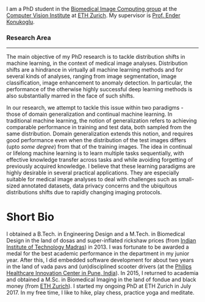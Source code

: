 I am a PhD student in the [Biomedical Image Computing group](https://bmic.ee.ethz.ch/research.html) at the [Computer Vision Institute](http://www.vision.ee.ethz.ch/en/) at [ETH Zurich](https://www.ethz.ch/en.html). My supervisor is [Prof. Ender Konukoglu](http://www.vision.ee.ethz.ch/~kender/).

### Research Area
---
The main objective of my PhD research is to tackle distribution shifts in machine learning, in the context of medical image analyses. Distribution shifts are a hindrance in virtually all machine learning methods and for several kinds of analyses, ranging from image segmentation, image classification, image enhancement to anomaly detection. In particular, the performance of the otherwise highly successful deep learning methods is also substantially marred in the face of such shifts.

In our research, we attempt to tackle this issue within two paradigms - those of domain generalization and continual machine learning. In traditional machine learning, the notion of generalization refers to achieving comparable performance in training and test data, both sampled from the same distribution. Domain generalization extends this notion, and requires good performance even when the distribution of the test images differs (upto _some degree_) from that of the training images. The idea in continual or lifelong machine learning is to learn multiple tasks sequentially, with effective knowledge transfer across tasks and while avoiding forgetting of previously acquired knowledge. I believe that these learning paradigms are highly desirable in several practical applications. They are especially suitable for medical image analyses to deal with challenges such as small-sized annotated datasets, data privacy concerns and the ubiquitous distributions shifts due to rapidly changing imaging protocols.

Short Bio
======
I obtained a B.Tech. in Engineering Design and a M.Tech. in Biomedical Design in the land of dosas and super-inflated rickshaw prices (from [Indian Institute of Technology Madras](https://www.iitm.ac.in/)) in 2013. I was fortunate to be awarded a medal for the best academic performance in the department in my junior year. After this, I did embedded software development for about two years in the land of vada pavs and (un)disciplined scooter drivers (at the [Philips Healthcare Innovation Center in Pune, India](https://www.philips.com/a-w/asiapac/careers/healthtech/locations/india/healthcare-innovation-centre.html)). In 2015, I returned to academia and obtained a M.Sc. in Biomedical Imaging in the land of fondue and black money (from [ETH Zurich](https://www.ethz.ch/en.html)). I started my ongoing PhD at ETH Zurich in July 2017. In my free time, I like to hike, play chess, practice yoga and meditate.
